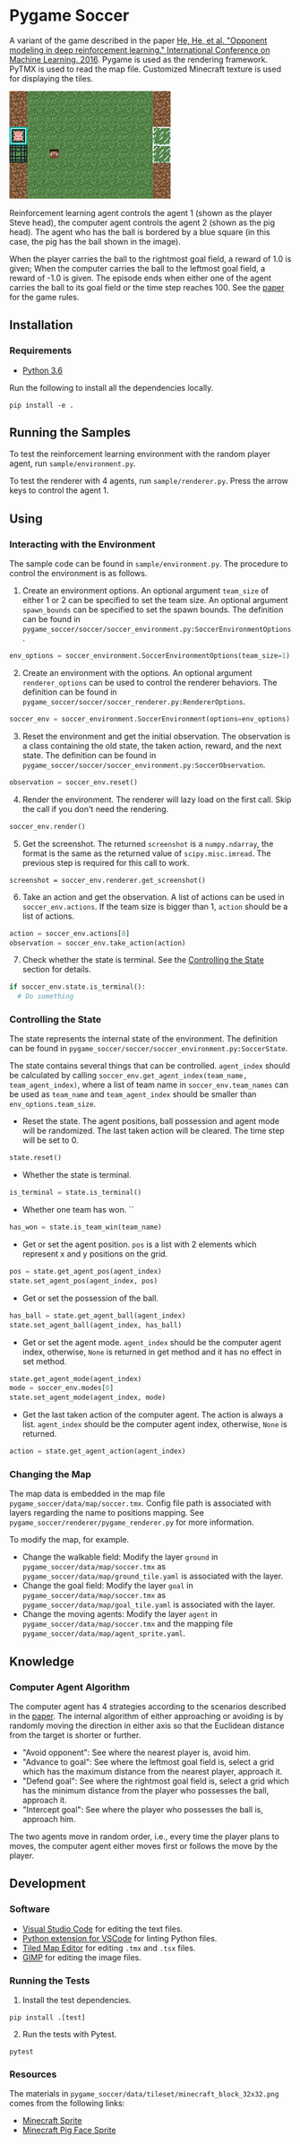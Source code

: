 # Pygame Soccer

A variant of the game described in the paper [He, He, et al. "Opponent modeling in deep reinforcement learning." International Conference on Machine Learning. 2016][paper]. Pygame is used as the rendering framework. PyTMX is used to read the map file. Customized Minecraft texture is used for displaying the tiles.

![screenshot](docs/screenshot.png "Screenshot")

Reinforcement learning agent controls the agent 1 (shown as the player Steve head), the computer agent controls the agent 2 (shown as the pig head). The agent who has the ball is bordered by a blue square (in this case, the pig has the ball shown in the image).

When the player carries the ball to the rightmost goal field, a reward of 1.0 is given; When the computer carries the ball to the leftmost goal field, a reward of -1.0 is given. The episode ends when either one of the agent carries the ball to its goal field or the time step reaches 100. See the [paper][paper] for the game rules.

## Installation

### Requirements

- [Python 3.6](https://www.continuum.io/)

Run the following to install all the dependencies locally.

```shell
pip install -e .
```

## Running the Samples

To test the reinforcement learning environment with the random player agent, run `sample/environment.py`.

To test the renderer with 4 agents, run `sample/renderer.py`. Press the arrow keys to control the agent 1.

## Using

### Interacting with the Environment

The sample code can be found in `sample/environment.py`. The procedure to control the environment is as follows.

1. Create an environment options. An optional argument `team_size` of either 1 or 2 can be specified to set the team size. An optional argument `spawn_bounds` can be specified to set the spawn bounds. The definition can be found in `pygame_soccer/soccer/soccer_environment.py:SoccerEnvironmentOptions`.
```python
env_options = soccer_environment.SoccerEnvironmentOptions(team_size=1)
```
2. Create an environment with the options. An optional argument `renderer_options` can be used to control the renderer behaviors. The definition can be found in `pygame_soccer/soccer/soccer_renderer.py:RendererOptions`.
```python
soccer_env = soccer_environment.SoccerEnvironment(options=env_options)
```
3. Reset the environment and get the initial observation. The observation is a class containing the old state, the taken action, reward, and the next state. The definition can be found in `pygame_soccer/soccer/soccer_environment.py:SoccerObservation`.
```python
observation = soccer_env.reset()
```
4. Render the environment. The renderer will lazy load on the first call. Skip the call if you don't need the rendering.
```python
soccer_env.render()
```
5. Get the screenshot. The returned `screenshot` is a `numpy.ndarray`, the format is the same as the returned value of `scipy.misc.imread`. The previous step is required for this call to work.
```
screenshot = soccer_env.renderer.get_screenshot()
```
6. Take an action and get the observation. A list of actions can be used in `soccer_env.actions`. If the team size is bigger than 1, `action` should be a list of actions.
```python
action = soccer_env.actions[0]
observation = soccer_env.take_action(action)
```
7. Check whether the state is terminal. See the [Controlling the State](#controlling-the-state) section for details.
```python
if soccer_env.state.is_terminal():
  # Do something
```

### Controlling the State

The state represents the internal state of the environment. The definition can be found in `pygame_soccer/soccer/soccer_environment.py:SoccerState`.

The state contains several things that can be controlled. `agent_index` should be calculated by calling `soccer_env.get_agent_index(team_name, team_agent_index)`, where a list of team name in `soccer_env.team_names` can be used as `team_name` and `team_agent_index` should be smaller than `env_options.team_size`.

* Reset the state. The agent positions, ball possession and agent mode will be randomized. The last taken action will be cleared. The time step will be set to 0.
```python
state.reset()
```
* Whether the state is terminal.
```python
is_terminal = state.is_terminal()
```
* Whether one team has won. ``
```python
has_won = state.is_team_win(team_name)
```
* Get or set the agent position. `pos` is a list with 2 elements which represent x and y positions on the grid.
```python
pos = state.get_agent_pos(agent_index)
state.set_agent_pos(agent_index, pos)
```
* Get or set the possession of the ball.
```python
has_ball = state.get_agent_ball(agent_index)
state.set_agent_ball(agent_index, has_ball)
```
* Get or set the agent mode. `agent_index` should be the computer agent index, otherwise, `None` is returned in get method and it has no effect in set method.
```python
state.get_agent_mode(agent_index)
mode = soccer_env.modes[0]
state.set_agent_mode(agent_index, mode)
```
* Get the last taken action of the computer agent. The action is always a list. `agent_index` should be the computer agent index, otherwise, `None` is returned.
```python
action = state.get_agent_action(agent_index)
```

### Changing the Map

The map data is embedded in the map file `pygame_soccer/data/map/soccer.tmx`. Config file path is associated with layers regarding the name to positions mapping. See `pygame_soccer/renderer/pygame_renderer.py` for more information.

To modify the map, for example.

* Change the walkable field: Modify the layer `ground` in `pygame_soccer/data/map/soccer.tmx` as `pygame_soccer/data/map/ground_tile.yaml` is associated with the layer.
* Change the goal field: Modify the layer `goal` in `pygame_soccer/data/map/soccer.tmx` as `pygame_soccer/data/map/goal_tile.yaml` is associated with the layer.
* Change the moving agents: Modify the layer `agent` in `pygame_soccer/data/map/soccer.tmx` and the mapping file `pygame_soccer/data/map/agent_sprite.yaml`.

## Knowledge

### Computer Agent Algorithm

The computer agent has 4 strategies according to the scenarios described in the [paper][paper]. The internal algorithm of either approaching or avoiding is by randomly moving the direction in either axis so that the Euclidean distance from the target is shorter or further.

* "Avoid opponent": See where the nearest player is, avoid him.
* "Advance to goal": See where the leftmost goal field is, select a grid which has the maximum distance from the nearest player, approach it.
* "Defend goal": See where the rightmost goal field is, select a grid which has the minimum distance from the player who possesses the ball, approach it.
* "Intercept goal": See where the player who possesses the ball is, approach him.

The two agents move in random order, i.e., every time the player plans to moves, the computer agent either moves first or follows the move by the player.

## Development

### Software

* [Visual Studio Code](https://code.visualstudio.com/) for editing the text files.
* [Python extension for VSCode](https://marketplace.visualstudio.com/items?itemName=donjayamanne.python) for linting Python files.
* [Tiled Map Editor](http://www.mapeditor.org/) for editing `.tmx` and `.tsx` files.
* [GIMP](https://www.gimp.org/) for editing the image files.

### Running the Tests

1. Install the test dependencies.
```shell
pip install .[test]
```
2. Run the tests with Pytest.
```shell
pytest
```

### Resources

The materials in `pygame_soccer/data/tileset/minecraft_block_32x32.png` comes from the following links:

* [Minecraft Sprite](http://minecraft.gamepedia.com/index.php?title=File:BlockCSS.png)
* [Minecraft Pig Face Sprite](https://kandipatterns.com/patterns/characters/minecraft-pig-face-16x16-21979)

[paper]: https://www.umiacs.umd.edu/~hal/docs/daume16opponent.pdf